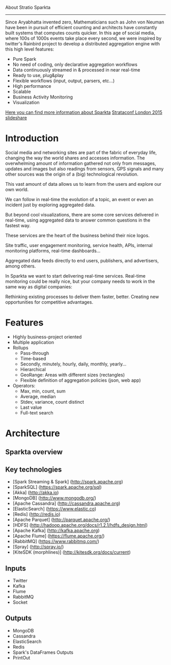 About Stratio Sparkta
******************

Since Aryabhatta invented zero, Mathematicians such as John von Neuman have been in pursuit
of efficient counting and architects have constantly built systems that computes counts quicker. In
this age of social media, where 100s of 1000s events take place every second, we were inspired
by twitter's Rainbird project to develop a distributed aggregation engine with this high level
features:

- Pure Spark
- No need of coding, only declarative aggregation workflows
- Data continuously streamed in & processed in near real-time
- Ready to use, plug&play
- Flexible workflows (input, output, parsers, etc...)
- High performance
- Scalable
- Business Activity Monitoring
- Visualization

[Here you can find more information about Sparkta](http://docs.stratio.com/modules/sparkta/development/)
[Strataconf London 2015 slideshare](http://es.slideshare.net/Stratio/strata-sparkta)

Introduction
============
Social media and networking sites are  part of the fabric of everyday life, changing the way the world shares and
accesses information.
The overwhelming amount of information gathered not only from messages, updates and images but also readings
from sensors, GPS signals and many other sources was the origin of a (big) technological revolution.

This vast amount of data allows us to learn from the users and explore our own world.

We can follow in real-time the evolution of a topic, an event or even an incident just by exploring aggregated data.



 But beyond cool visualizations, there are some core services delivered in real-time, using aggregated data to
 answer common questions in the fastest way.

 These services are the heart of the business behind their nice logos.

 Site traffic, user engagement monitoring, service health, APIs, internal monitoring platforms, real-time dashboards…

 Aggregated data feeds directly to end users, publishers, and advertisers, among others.

 In Sparkta we want to start delivering real-time services. Real-time monitoring could be really nice, but your
 company needs to work in the same way as digital companies:

 Rethinking existing processes to deliver them faster, better.
 Creating new opportunities for competitive advantages.

Features
========

- Highly business-project oriented
- Multiple application
- Rollups
    - Pass-through
    - Time-based
    - Secondly, minutely, hourly,  daily, monthly, yearly...
    - Hierarchical
    - GeoRange: Areas with different sizes (rectangles)
    - Flexible definition of aggregation policies (json, web app)
- Operators:
    - Max, min, count, sum
    - Average, median
    - Stdev, variance, count distinct
    - Last value
    - Full-text search



Architecture
============


Sparkta overview
------------



Key technologies
------------
- [Spark Streaming & Spark]  (http://spark.apache.org)
- [SparkSQL] (https://spark.apache.org/sql)
- [Akka] (http://akka.io)
- [MongoDB] (http://www.mongodb.org/)
- [Apache Cassandra] (http://cassandra.apache.org)
- [ElasticSearch] (https://www.elastic.co)
- [Redis] (http://redis.io)
- [Apache Parquet] (http://parquet.apache.org/)
- [HDFS] (http://hadoop.apache.org/docs/r1.2.1/hdfs_design.html)
- [Apache Kafka] (http://kafka.apache.org)
- [Apache Flume] (https://flume.apache.org/)
- [RabbitMQ] (https://www.rabbitmq.com/)
- [Spray] (http://spray.io/)
- [KiteSDK (morphlines)] (http://kitesdk.org/docs/current)




Inputs
------------

- Twitter
- Kafka
- Flume
- RabbitMQ
- Socket


Outputs
------------

- MongoDB
- Cassandra
- ElasticSearch
- Redis
- Spark's DataFrames Outputs
- PrintOut



